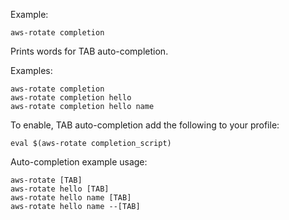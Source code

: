 Example:

    aws-rotate completion

Prints words for TAB auto-completion.

Examples:

    aws-rotate completion
    aws-rotate completion hello
    aws-rotate completion hello name

To enable, TAB auto-completion add the following to your profile:

    eval $(aws-rotate completion_script)

Auto-completion example usage:

    aws-rotate [TAB]
    aws-rotate hello [TAB]
    aws-rotate hello name [TAB]
    aws-rotate hello name --[TAB]

